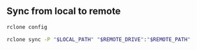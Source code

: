 ## Sync from local to remote

```sh
rclone config

rclone sync -P "$LOCAL_PATH" "$REMOTE_DRIVE":"$REMOTE_PATH"
```
